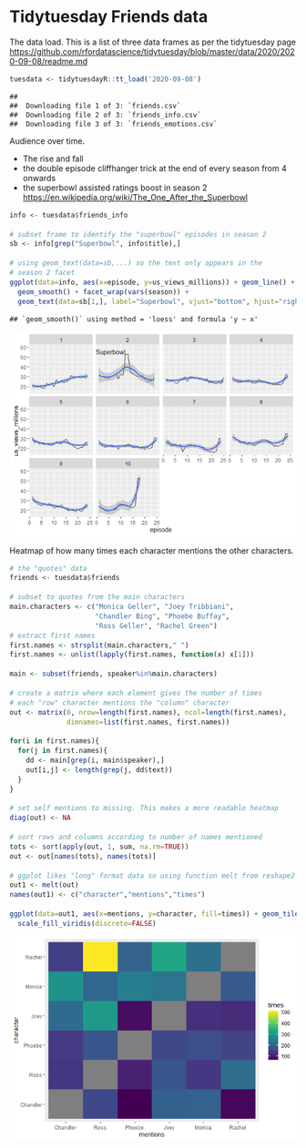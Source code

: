 Tidytuesday Friends data
================

The data load. This is a list of three data frames as per the
tidytuesday page
<https://github.com/rfordatascience/tidytuesday/blob/master/data/2020/2020-09-08/readme.md>

``` r
tuesdata <- tidytuesdayR::tt_load('2020-09-08')
```

    ## 
    ##  Downloading file 1 of 3: `friends.csv`
    ##  Downloading file 2 of 3: `friends_info.csv`
    ##  Downloading file 3 of 3: `friends_emotions.csv`

Audience over time.

  - The rise and fall
  - the double episode cliffhanger trick at the end of every season from
    4 onwards
  - the superbowl assisted ratings boost in season 2
    <https://en.wikipedia.org/wiki/The_One_After_the_Superbowl>

<!-- end list -->

``` r
info <- tuesdata$friends_info

# subset frame to identify the "superbowl" episodes in season 2
sb <- info[grep("Superbowl", info$title),]

# using geom_text(data=sb,...) so the text only appears in the
# season 2 facet 
ggplot(data=info, aes(x=episode, y=us_views_millions)) + geom_line() +
  geom_smooth() + facet_wrap(vars(season)) + 
  geom_text(data=sb[1,], label="Superbowl", vjust="bottom", hjust="right")
```

    ## `geom_smooth()` using method = 'loess' and formula 'y ~ x'

![](README_files/figure-gfm/unnamed-chunk-2-1.png)<!-- -->

Heatmap of how many times each character mentions the other characters.

``` r
# the "quotes" data
friends <- tuesdata$friends

# subset to quotes from the main characters
main.characters <- c("Monica Geller", "Joey Tribbiani",
                     "Chandler Bing", "Phoebe Buffay", 
                     "Ross Geller", "Rachel Green")
# extract first names
first.names <- strsplit(main.characters," ")
first.names <- unlist(lapply(first.names, function(x) x[1]))

main <- subset(friends, speaker%in%main.characters)

# create a matrix where each element gives the number of times
# each "row" character mentions the "column" character
out <- matrix(0, nrow=length(first.names), ncol=length(first.names),
              dimnames=list(first.names, first.names))

for(i in first.names){
  for(j in first.names){
    dd <- main[grep(i, main$speaker),]
    out[i,j] <- length(grep(j, dd$text))
  }
}

# set self mentions to missing. This makes a more readable heatmap
diag(out) <- NA

# sort rows and columns according to number of names mentioned
tots <- sort(apply(out, 1, sum, na.rm=TRUE))
out <- out[names(tots), names(tots)]

# ggplot likes "long" format data so using function melt from reshape2
out1 <- melt(out)
names(out1) <- c("character","mentions","times")

ggplot(data=out1, aes(x=mentions, y=character, fill=times)) + geom_tile() +
  scale_fill_viridis(discrete=FALSE)
```

![](README_files/figure-gfm/unnamed-chunk-3-1.png)<!-- -->
